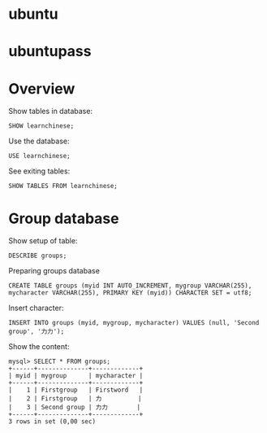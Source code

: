 # ubuntu
# ubuntupass

# Overview

Show tables in database:

```
SHOW learnchinese;
```

Use the database:

```
USE learnchinese;
```

See exiting tables:

```
SHOW TABLES FROM learnchinese;
```

# Group database

Show setup of table:

```
DESCRIBE groups;
```

Preparing groups database

```
CREATE TABLE groups (myid INT AUTO_INCREMENT, mygroup VARCHAR(255), mycharacter VARCHAR(255), PRIMARY KEY (myid)) CHARACTER SET = utf8;
```

Insert character:

```
INSERT INTO groups (myid, mygroup, mycharacter) VALUES (null, 'Second group', '力力');
```

Show the content:

```
mysql> SELECT * FROM groups;
+------+--------------+-------------+
| myid | mygroup      | mycharacter |
+------+--------------+-------------+
|    1 | Firstgroup   | Firstword   |
|    2 | Firstgroup   | 力          |
|    3 | Second group | 力力        |
+------+--------------+-------------+
3 rows in set (0,00 sec)

```



